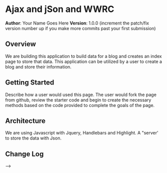 # Ajax and jSon and WWRC

**Author**: Your Name Goes Here
**Version**: 1.0.0 (increment the patch/fix version number up if you make more commits past your first submission)

## Overview
<!-- Provide a high level overview of what this application is and why you are building it, beyond the fact that it's an assignment for a Code Fellows 301 class. (i.e. What's your problem domain?) -->
We are building this application to build data for a blog and creates an index page to store that data. This application can be utilized by a user to create a blog and store their information.

## Getting Started
<!-- What are the steps that a user must take in order to build this app on their own machine and get it running? -->
Describe how a user would used this page. The user would fork the page from github, review the starter code and begin to create the necessary methods based on the code provided to complete the goals of the page.

## Architecture
<!-- Provide a detailed description of the application design. What technologies (languages, libraries, etc) you're using, and any other relevant design information. -->
We are using Javascript with Jquery, Handlebars and Highlight. A "server' to store the data with Json.

## Change Log
<!-- Use this are to document the iterative changes made to your application as each feature is successfully implemented. Use time stamps. Here's an examples:

10:25 - Comments completed
10:32 - Local Storage Functional
10:50 - Parsing of local storage functional

01-01-2001 4:59pm - Application now has a fully-functional express server, with GET and POST routes for the book resource.

## Credits and Collaborations
<!-- Give credit (and a link) to other people or resources that helped you build this application. -->
-->